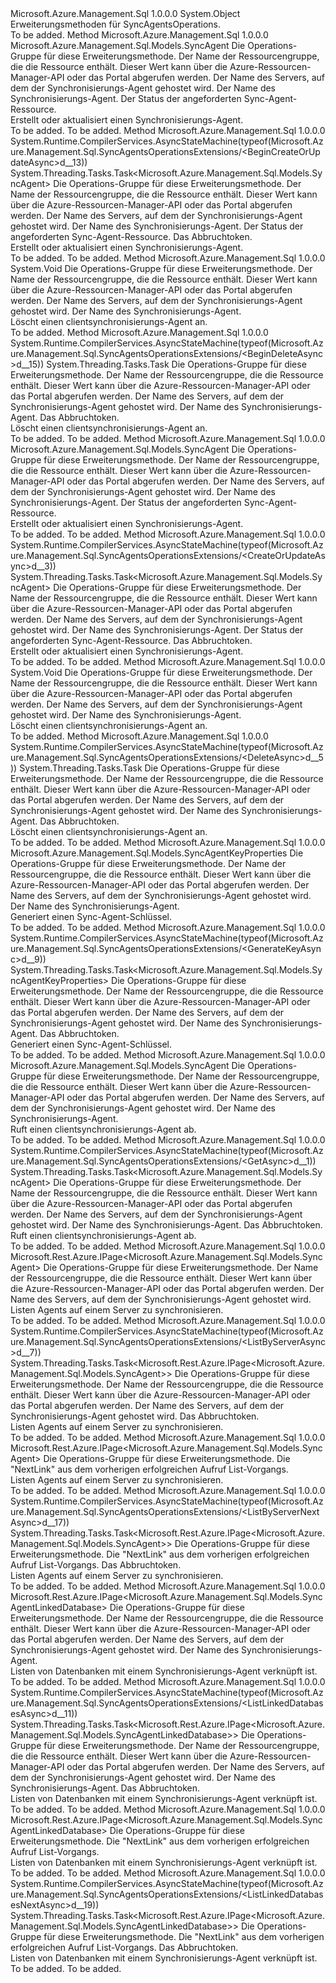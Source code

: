 <Type Name="SyncAgentsOperationsExtensions" FullName="Microsoft.Azure.Management.Sql.SyncAgentsOperationsExtensions">
  <TypeSignature Language="C#" Value="public static class SyncAgentsOperationsExtensions" />
  <TypeSignature Language="ILAsm" Value=".class public auto ansi abstract sealed beforefieldinit SyncAgentsOperationsExtensions extends System.Object" />
  <TypeSignature Language="DocId" Value="T:Microsoft.Azure.Management.Sql.SyncAgentsOperationsExtensions" />
  <TypeSignature Language="VB.NET" Value="Public Module SyncAgentsOperationsExtensions" />
  <TypeSignature Language="F#" Value="type SyncAgentsOperationsExtensions = class" />
  <AssemblyInfo>
    <AssemblyName>Microsoft.Azure.Management.Sql</AssemblyName>
    <AssemblyVersion>1.0.0.0</AssemblyVersion>
  </AssemblyInfo>
  <Base>
    <BaseTypeName>System.Object</BaseTypeName>
  </Base>
  <Interfaces />
  <Docs>
    <summary>
            Erweiterungsmethoden für SyncAgentsOperations.
            </summary>
    <remarks>To be added.</remarks>
  </Docs>
  <Members>
    <Member MemberName="BeginCreateOrUpdate">
      <MemberSignature Language="C#" Value="public static Microsoft.Azure.Management.Sql.Models.SyncAgent BeginCreateOrUpdate (this Microsoft.Azure.Management.Sql.ISyncAgentsOperations operations, string resourceGroupName, string serverName, string syncAgentName, Microsoft.Azure.Management.Sql.Models.SyncAgent parameters);" />
      <MemberSignature Language="ILAsm" Value=".method public static hidebysig class Microsoft.Azure.Management.Sql.Models.SyncAgent BeginCreateOrUpdate(class Microsoft.Azure.Management.Sql.ISyncAgentsOperations operations, string resourceGroupName, string serverName, string syncAgentName, class Microsoft.Azure.Management.Sql.Models.SyncAgent parameters) cil managed" />
      <MemberSignature Language="DocId" Value="M:Microsoft.Azure.Management.Sql.SyncAgentsOperationsExtensions.BeginCreateOrUpdate(Microsoft.Azure.Management.Sql.ISyncAgentsOperations,System.String,System.String,System.String,Microsoft.Azure.Management.Sql.Models.SyncAgent)" />
      <MemberSignature Language="VB.NET" Value="&lt;Extension()&gt;&#xA;Public Function BeginCreateOrUpdate (operations As ISyncAgentsOperations, resourceGroupName As String, serverName As String, syncAgentName As String, parameters As SyncAgent) As SyncAgent" />
      <MemberSignature Language="F#" Value="static member BeginCreateOrUpdate : Microsoft.Azure.Management.Sql.ISyncAgentsOperations * string * string * string * Microsoft.Azure.Management.Sql.Models.SyncAgent -&gt; Microsoft.Azure.Management.Sql.Models.SyncAgent" Usage="Microsoft.Azure.Management.Sql.SyncAgentsOperationsExtensions.BeginCreateOrUpdate (operations, resourceGroupName, serverName, syncAgentName, parameters)" />
      <MemberType>Method</MemberType>
      <AssemblyInfo>
        <AssemblyName>Microsoft.Azure.Management.Sql</AssemblyName>
        <AssemblyVersion>1.0.0.0</AssemblyVersion>
      </AssemblyInfo>
      <ReturnValue>
        <ReturnType>Microsoft.Azure.Management.Sql.Models.SyncAgent</ReturnType>
      </ReturnValue>
      <Parameters>
        <Parameter Name="operations" Type="Microsoft.Azure.Management.Sql.ISyncAgentsOperations" RefType="this" />
        <Parameter Name="resourceGroupName" Type="System.String" />
        <Parameter Name="serverName" Type="System.String" />
        <Parameter Name="syncAgentName" Type="System.String" />
        <Parameter Name="parameters" Type="Microsoft.Azure.Management.Sql.Models.SyncAgent" />
      </Parameters>
      <Docs>
        <param name="operations">
            Die Operations-Gruppe für diese Erweiterungsmethode.
            </param>
        <param name="resourceGroupName">
            Der Name der Ressourcengruppe, die die Ressource enthält. Dieser Wert kann über die Azure-Ressourcen-Manager-API oder das Portal abgerufen werden.
            </param>
        <param name="serverName">
            Der Name des Servers, auf dem der Synchronisierungs-Agent gehostet wird.
            </param>
        <param name="syncAgentName">
            Der Name des Synchronisierungs-Agent.
            </param>
        <param name="parameters">
            Der Status der angeforderten Sync-Agent-Ressource.
            </param>
        <summary>
            Erstellt oder aktualisiert einen Synchronisierungs-Agent.
            </summary>
        <returns>To be added.</returns>
        <remarks>To be added.</remarks>
      </Docs>
    </Member>
    <Member MemberName="BeginCreateOrUpdateAsync">
      <MemberSignature Language="C#" Value="public static System.Threading.Tasks.Task&lt;Microsoft.Azure.Management.Sql.Models.SyncAgent&gt; BeginCreateOrUpdateAsync (this Microsoft.Azure.Management.Sql.ISyncAgentsOperations operations, string resourceGroupName, string serverName, string syncAgentName, Microsoft.Azure.Management.Sql.Models.SyncAgent parameters, System.Threading.CancellationToken cancellationToken = null);" />
      <MemberSignature Language="ILAsm" Value=".method public static hidebysig class System.Threading.Tasks.Task`1&lt;class Microsoft.Azure.Management.Sql.Models.SyncAgent&gt; BeginCreateOrUpdateAsync(class Microsoft.Azure.Management.Sql.ISyncAgentsOperations operations, string resourceGroupName, string serverName, string syncAgentName, class Microsoft.Azure.Management.Sql.Models.SyncAgent parameters, valuetype System.Threading.CancellationToken cancellationToken) cil managed" />
      <MemberSignature Language="DocId" Value="M:Microsoft.Azure.Management.Sql.SyncAgentsOperationsExtensions.BeginCreateOrUpdateAsync(Microsoft.Azure.Management.Sql.ISyncAgentsOperations,System.String,System.String,System.String,Microsoft.Azure.Management.Sql.Models.SyncAgent,System.Threading.CancellationToken)" />
      <MemberSignature Language="F#" Value="static member BeginCreateOrUpdateAsync : Microsoft.Azure.Management.Sql.ISyncAgentsOperations * string * string * string * Microsoft.Azure.Management.Sql.Models.SyncAgent * System.Threading.CancellationToken -&gt; System.Threading.Tasks.Task&lt;Microsoft.Azure.Management.Sql.Models.SyncAgent&gt;" Usage="Microsoft.Azure.Management.Sql.SyncAgentsOperationsExtensions.BeginCreateOrUpdateAsync (operations, resourceGroupName, serverName, syncAgentName, parameters, cancellationToken)" />
      <MemberType>Method</MemberType>
      <AssemblyInfo>
        <AssemblyName>Microsoft.Azure.Management.Sql</AssemblyName>
        <AssemblyVersion>1.0.0.0</AssemblyVersion>
      </AssemblyInfo>
      <Attributes>
        <Attribute>
          <AttributeName>System.Runtime.CompilerServices.AsyncStateMachine(typeof(Microsoft.Azure.Management.Sql.SyncAgentsOperationsExtensions/&lt;BeginCreateOrUpdateAsync&gt;d__13))</AttributeName>
        </Attribute>
      </Attributes>
      <ReturnValue>
        <ReturnType>System.Threading.Tasks.Task&lt;Microsoft.Azure.Management.Sql.Models.SyncAgent&gt;</ReturnType>
      </ReturnValue>
      <Parameters>
        <Parameter Name="operations" Type="Microsoft.Azure.Management.Sql.ISyncAgentsOperations" RefType="this" />
        <Parameter Name="resourceGroupName" Type="System.String" />
        <Parameter Name="serverName" Type="System.String" />
        <Parameter Name="syncAgentName" Type="System.String" />
        <Parameter Name="parameters" Type="Microsoft.Azure.Management.Sql.Models.SyncAgent" />
        <Parameter Name="cancellationToken" Type="System.Threading.CancellationToken" />
      </Parameters>
      <Docs>
        <param name="operations">
            Die Operations-Gruppe für diese Erweiterungsmethode.
            </param>
        <param name="resourceGroupName">
            Der Name der Ressourcengruppe, die die Ressource enthält. Dieser Wert kann über die Azure-Ressourcen-Manager-API oder das Portal abgerufen werden.
            </param>
        <param name="serverName">
            Der Name des Servers, auf dem der Synchronisierungs-Agent gehostet wird.
            </param>
        <param name="syncAgentName">
            Der Name des Synchronisierungs-Agent.
            </param>
        <param name="parameters">
            Der Status der angeforderten Sync-Agent-Ressource.
            </param>
        <param name="cancellationToken">
            Das Abbruchtoken.
            </param>
        <summary>
            Erstellt oder aktualisiert einen Synchronisierungs-Agent.
            </summary>
        <returns>To be added.</returns>
        <remarks>To be added.</remarks>
      </Docs>
    </Member>
    <Member MemberName="BeginDelete">
      <MemberSignature Language="C#" Value="public static void BeginDelete (this Microsoft.Azure.Management.Sql.ISyncAgentsOperations operations, string resourceGroupName, string serverName, string syncAgentName);" />
      <MemberSignature Language="ILAsm" Value=".method public static hidebysig void BeginDelete(class Microsoft.Azure.Management.Sql.ISyncAgentsOperations operations, string resourceGroupName, string serverName, string syncAgentName) cil managed" />
      <MemberSignature Language="DocId" Value="M:Microsoft.Azure.Management.Sql.SyncAgentsOperationsExtensions.BeginDelete(Microsoft.Azure.Management.Sql.ISyncAgentsOperations,System.String,System.String,System.String)" />
      <MemberSignature Language="VB.NET" Value="&lt;Extension()&gt;&#xA;Public Sub BeginDelete (operations As ISyncAgentsOperations, resourceGroupName As String, serverName As String, syncAgentName As String)" />
      <MemberSignature Language="F#" Value="static member BeginDelete : Microsoft.Azure.Management.Sql.ISyncAgentsOperations * string * string * string -&gt; unit" Usage="Microsoft.Azure.Management.Sql.SyncAgentsOperationsExtensions.BeginDelete (operations, resourceGroupName, serverName, syncAgentName)" />
      <MemberType>Method</MemberType>
      <AssemblyInfo>
        <AssemblyName>Microsoft.Azure.Management.Sql</AssemblyName>
        <AssemblyVersion>1.0.0.0</AssemblyVersion>
      </AssemblyInfo>
      <ReturnValue>
        <ReturnType>System.Void</ReturnType>
      </ReturnValue>
      <Parameters>
        <Parameter Name="operations" Type="Microsoft.Azure.Management.Sql.ISyncAgentsOperations" RefType="this" />
        <Parameter Name="resourceGroupName" Type="System.String" />
        <Parameter Name="serverName" Type="System.String" />
        <Parameter Name="syncAgentName" Type="System.String" />
      </Parameters>
      <Docs>
        <param name="operations">
            Die Operations-Gruppe für diese Erweiterungsmethode.
            </param>
        <param name="resourceGroupName">
            Der Name der Ressourcengruppe, die die Ressource enthält. Dieser Wert kann über die Azure-Ressourcen-Manager-API oder das Portal abgerufen werden.
            </param>
        <param name="serverName">
            Der Name des Servers, auf dem der Synchronisierungs-Agent gehostet wird.
            </param>
        <param name="syncAgentName">
            Der Name des Synchronisierungs-Agent.
            </param>
        <summary>
            Löscht einen clientsynchronisierungs-Agent an.
            </summary>
        <remarks>To be added.</remarks>
      </Docs>
    </Member>
    <Member MemberName="BeginDeleteAsync">
      <MemberSignature Language="C#" Value="public static System.Threading.Tasks.Task BeginDeleteAsync (this Microsoft.Azure.Management.Sql.ISyncAgentsOperations operations, string resourceGroupName, string serverName, string syncAgentName, System.Threading.CancellationToken cancellationToken = null);" />
      <MemberSignature Language="ILAsm" Value=".method public static hidebysig class System.Threading.Tasks.Task BeginDeleteAsync(class Microsoft.Azure.Management.Sql.ISyncAgentsOperations operations, string resourceGroupName, string serverName, string syncAgentName, valuetype System.Threading.CancellationToken cancellationToken) cil managed" />
      <MemberSignature Language="DocId" Value="M:Microsoft.Azure.Management.Sql.SyncAgentsOperationsExtensions.BeginDeleteAsync(Microsoft.Azure.Management.Sql.ISyncAgentsOperations,System.String,System.String,System.String,System.Threading.CancellationToken)" />
      <MemberSignature Language="F#" Value="static member BeginDeleteAsync : Microsoft.Azure.Management.Sql.ISyncAgentsOperations * string * string * string * System.Threading.CancellationToken -&gt; System.Threading.Tasks.Task" Usage="Microsoft.Azure.Management.Sql.SyncAgentsOperationsExtensions.BeginDeleteAsync (operations, resourceGroupName, serverName, syncAgentName, cancellationToken)" />
      <MemberType>Method</MemberType>
      <AssemblyInfo>
        <AssemblyName>Microsoft.Azure.Management.Sql</AssemblyName>
        <AssemblyVersion>1.0.0.0</AssemblyVersion>
      </AssemblyInfo>
      <Attributes>
        <Attribute>
          <AttributeName>System.Runtime.CompilerServices.AsyncStateMachine(typeof(Microsoft.Azure.Management.Sql.SyncAgentsOperationsExtensions/&lt;BeginDeleteAsync&gt;d__15))</AttributeName>
        </Attribute>
      </Attributes>
      <ReturnValue>
        <ReturnType>System.Threading.Tasks.Task</ReturnType>
      </ReturnValue>
      <Parameters>
        <Parameter Name="operations" Type="Microsoft.Azure.Management.Sql.ISyncAgentsOperations" RefType="this" />
        <Parameter Name="resourceGroupName" Type="System.String" />
        <Parameter Name="serverName" Type="System.String" />
        <Parameter Name="syncAgentName" Type="System.String" />
        <Parameter Name="cancellationToken" Type="System.Threading.CancellationToken" />
      </Parameters>
      <Docs>
        <param name="operations">
            Die Operations-Gruppe für diese Erweiterungsmethode.
            </param>
        <param name="resourceGroupName">
            Der Name der Ressourcengruppe, die die Ressource enthält. Dieser Wert kann über die Azure-Ressourcen-Manager-API oder das Portal abgerufen werden.
            </param>
        <param name="serverName">
            Der Name des Servers, auf dem der Synchronisierungs-Agent gehostet wird.
            </param>
        <param name="syncAgentName">
            Der Name des Synchronisierungs-Agent.
            </param>
        <param name="cancellationToken">
            Das Abbruchtoken.
            </param>
        <summary>
            Löscht einen clientsynchronisierungs-Agent an.
            </summary>
        <returns>To be added.</returns>
        <remarks>To be added.</remarks>
      </Docs>
    </Member>
    <Member MemberName="CreateOrUpdate">
      <MemberSignature Language="C#" Value="public static Microsoft.Azure.Management.Sql.Models.SyncAgent CreateOrUpdate (this Microsoft.Azure.Management.Sql.ISyncAgentsOperations operations, string resourceGroupName, string serverName, string syncAgentName, Microsoft.Azure.Management.Sql.Models.SyncAgent parameters);" />
      <MemberSignature Language="ILAsm" Value=".method public static hidebysig class Microsoft.Azure.Management.Sql.Models.SyncAgent CreateOrUpdate(class Microsoft.Azure.Management.Sql.ISyncAgentsOperations operations, string resourceGroupName, string serverName, string syncAgentName, class Microsoft.Azure.Management.Sql.Models.SyncAgent parameters) cil managed" />
      <MemberSignature Language="DocId" Value="M:Microsoft.Azure.Management.Sql.SyncAgentsOperationsExtensions.CreateOrUpdate(Microsoft.Azure.Management.Sql.ISyncAgentsOperations,System.String,System.String,System.String,Microsoft.Azure.Management.Sql.Models.SyncAgent)" />
      <MemberSignature Language="VB.NET" Value="&lt;Extension()&gt;&#xA;Public Function CreateOrUpdate (operations As ISyncAgentsOperations, resourceGroupName As String, serverName As String, syncAgentName As String, parameters As SyncAgent) As SyncAgent" />
      <MemberSignature Language="F#" Value="static member CreateOrUpdate : Microsoft.Azure.Management.Sql.ISyncAgentsOperations * string * string * string * Microsoft.Azure.Management.Sql.Models.SyncAgent -&gt; Microsoft.Azure.Management.Sql.Models.SyncAgent" Usage="Microsoft.Azure.Management.Sql.SyncAgentsOperationsExtensions.CreateOrUpdate (operations, resourceGroupName, serverName, syncAgentName, parameters)" />
      <MemberType>Method</MemberType>
      <AssemblyInfo>
        <AssemblyName>Microsoft.Azure.Management.Sql</AssemblyName>
        <AssemblyVersion>1.0.0.0</AssemblyVersion>
      </AssemblyInfo>
      <ReturnValue>
        <ReturnType>Microsoft.Azure.Management.Sql.Models.SyncAgent</ReturnType>
      </ReturnValue>
      <Parameters>
        <Parameter Name="operations" Type="Microsoft.Azure.Management.Sql.ISyncAgentsOperations" RefType="this" />
        <Parameter Name="resourceGroupName" Type="System.String" />
        <Parameter Name="serverName" Type="System.String" />
        <Parameter Name="syncAgentName" Type="System.String" />
        <Parameter Name="parameters" Type="Microsoft.Azure.Management.Sql.Models.SyncAgent" />
      </Parameters>
      <Docs>
        <param name="operations">
            Die Operations-Gruppe für diese Erweiterungsmethode.
            </param>
        <param name="resourceGroupName">
            Der Name der Ressourcengruppe, die die Ressource enthält. Dieser Wert kann über die Azure-Ressourcen-Manager-API oder das Portal abgerufen werden.
            </param>
        <param name="serverName">
            Der Name des Servers, auf dem der Synchronisierungs-Agent gehostet wird.
            </param>
        <param name="syncAgentName">
            Der Name des Synchronisierungs-Agent.
            </param>
        <param name="parameters">
            Der Status der angeforderten Sync-Agent-Ressource.
            </param>
        <summary>
            Erstellt oder aktualisiert einen Synchronisierungs-Agent.
            </summary>
        <returns>To be added.</returns>
        <remarks>To be added.</remarks>
      </Docs>
    </Member>
    <Member MemberName="CreateOrUpdateAsync">
      <MemberSignature Language="C#" Value="public static System.Threading.Tasks.Task&lt;Microsoft.Azure.Management.Sql.Models.SyncAgent&gt; CreateOrUpdateAsync (this Microsoft.Azure.Management.Sql.ISyncAgentsOperations operations, string resourceGroupName, string serverName, string syncAgentName, Microsoft.Azure.Management.Sql.Models.SyncAgent parameters, System.Threading.CancellationToken cancellationToken = null);" />
      <MemberSignature Language="ILAsm" Value=".method public static hidebysig class System.Threading.Tasks.Task`1&lt;class Microsoft.Azure.Management.Sql.Models.SyncAgent&gt; CreateOrUpdateAsync(class Microsoft.Azure.Management.Sql.ISyncAgentsOperations operations, string resourceGroupName, string serverName, string syncAgentName, class Microsoft.Azure.Management.Sql.Models.SyncAgent parameters, valuetype System.Threading.CancellationToken cancellationToken) cil managed" />
      <MemberSignature Language="DocId" Value="M:Microsoft.Azure.Management.Sql.SyncAgentsOperationsExtensions.CreateOrUpdateAsync(Microsoft.Azure.Management.Sql.ISyncAgentsOperations,System.String,System.String,System.String,Microsoft.Azure.Management.Sql.Models.SyncAgent,System.Threading.CancellationToken)" />
      <MemberSignature Language="F#" Value="static member CreateOrUpdateAsync : Microsoft.Azure.Management.Sql.ISyncAgentsOperations * string * string * string * Microsoft.Azure.Management.Sql.Models.SyncAgent * System.Threading.CancellationToken -&gt; System.Threading.Tasks.Task&lt;Microsoft.Azure.Management.Sql.Models.SyncAgent&gt;" Usage="Microsoft.Azure.Management.Sql.SyncAgentsOperationsExtensions.CreateOrUpdateAsync (operations, resourceGroupName, serverName, syncAgentName, parameters, cancellationToken)" />
      <MemberType>Method</MemberType>
      <AssemblyInfo>
        <AssemblyName>Microsoft.Azure.Management.Sql</AssemblyName>
        <AssemblyVersion>1.0.0.0</AssemblyVersion>
      </AssemblyInfo>
      <Attributes>
        <Attribute>
          <AttributeName>System.Runtime.CompilerServices.AsyncStateMachine(typeof(Microsoft.Azure.Management.Sql.SyncAgentsOperationsExtensions/&lt;CreateOrUpdateAsync&gt;d__3))</AttributeName>
        </Attribute>
      </Attributes>
      <ReturnValue>
        <ReturnType>System.Threading.Tasks.Task&lt;Microsoft.Azure.Management.Sql.Models.SyncAgent&gt;</ReturnType>
      </ReturnValue>
      <Parameters>
        <Parameter Name="operations" Type="Microsoft.Azure.Management.Sql.ISyncAgentsOperations" RefType="this" />
        <Parameter Name="resourceGroupName" Type="System.String" />
        <Parameter Name="serverName" Type="System.String" />
        <Parameter Name="syncAgentName" Type="System.String" />
        <Parameter Name="parameters" Type="Microsoft.Azure.Management.Sql.Models.SyncAgent" />
        <Parameter Name="cancellationToken" Type="System.Threading.CancellationToken" />
      </Parameters>
      <Docs>
        <param name="operations">
            Die Operations-Gruppe für diese Erweiterungsmethode.
            </param>
        <param name="resourceGroupName">
            Der Name der Ressourcengruppe, die die Ressource enthält. Dieser Wert kann über die Azure-Ressourcen-Manager-API oder das Portal abgerufen werden.
            </param>
        <param name="serverName">
            Der Name des Servers, auf dem der Synchronisierungs-Agent gehostet wird.
            </param>
        <param name="syncAgentName">
            Der Name des Synchronisierungs-Agent.
            </param>
        <param name="parameters">
            Der Status der angeforderten Sync-Agent-Ressource.
            </param>
        <param name="cancellationToken">
            Das Abbruchtoken.
            </param>
        <summary>
            Erstellt oder aktualisiert einen Synchronisierungs-Agent.
            </summary>
        <returns>To be added.</returns>
        <remarks>To be added.</remarks>
      </Docs>
    </Member>
    <Member MemberName="Delete">
      <MemberSignature Language="C#" Value="public static void Delete (this Microsoft.Azure.Management.Sql.ISyncAgentsOperations operations, string resourceGroupName, string serverName, string syncAgentName);" />
      <MemberSignature Language="ILAsm" Value=".method public static hidebysig void Delete(class Microsoft.Azure.Management.Sql.ISyncAgentsOperations operations, string resourceGroupName, string serverName, string syncAgentName) cil managed" />
      <MemberSignature Language="DocId" Value="M:Microsoft.Azure.Management.Sql.SyncAgentsOperationsExtensions.Delete(Microsoft.Azure.Management.Sql.ISyncAgentsOperations,System.String,System.String,System.String)" />
      <MemberSignature Language="VB.NET" Value="&lt;Extension()&gt;&#xA;Public Sub Delete (operations As ISyncAgentsOperations, resourceGroupName As String, serverName As String, syncAgentName As String)" />
      <MemberSignature Language="F#" Value="static member Delete : Microsoft.Azure.Management.Sql.ISyncAgentsOperations * string * string * string -&gt; unit" Usage="Microsoft.Azure.Management.Sql.SyncAgentsOperationsExtensions.Delete (operations, resourceGroupName, serverName, syncAgentName)" />
      <MemberType>Method</MemberType>
      <AssemblyInfo>
        <AssemblyName>Microsoft.Azure.Management.Sql</AssemblyName>
        <AssemblyVersion>1.0.0.0</AssemblyVersion>
      </AssemblyInfo>
      <ReturnValue>
        <ReturnType>System.Void</ReturnType>
      </ReturnValue>
      <Parameters>
        <Parameter Name="operations" Type="Microsoft.Azure.Management.Sql.ISyncAgentsOperations" RefType="this" />
        <Parameter Name="resourceGroupName" Type="System.String" />
        <Parameter Name="serverName" Type="System.String" />
        <Parameter Name="syncAgentName" Type="System.String" />
      </Parameters>
      <Docs>
        <param name="operations">
            Die Operations-Gruppe für diese Erweiterungsmethode.
            </param>
        <param name="resourceGroupName">
            Der Name der Ressourcengruppe, die die Ressource enthält. Dieser Wert kann über die Azure-Ressourcen-Manager-API oder das Portal abgerufen werden.
            </param>
        <param name="serverName">
            Der Name des Servers, auf dem der Synchronisierungs-Agent gehostet wird.
            </param>
        <param name="syncAgentName">
            Der Name des Synchronisierungs-Agent.
            </param>
        <summary>
            Löscht einen clientsynchronisierungs-Agent an.
            </summary>
        <remarks>To be added.</remarks>
      </Docs>
    </Member>
    <Member MemberName="DeleteAsync">
      <MemberSignature Language="C#" Value="public static System.Threading.Tasks.Task DeleteAsync (this Microsoft.Azure.Management.Sql.ISyncAgentsOperations operations, string resourceGroupName, string serverName, string syncAgentName, System.Threading.CancellationToken cancellationToken = null);" />
      <MemberSignature Language="ILAsm" Value=".method public static hidebysig class System.Threading.Tasks.Task DeleteAsync(class Microsoft.Azure.Management.Sql.ISyncAgentsOperations operations, string resourceGroupName, string serverName, string syncAgentName, valuetype System.Threading.CancellationToken cancellationToken) cil managed" />
      <MemberSignature Language="DocId" Value="M:Microsoft.Azure.Management.Sql.SyncAgentsOperationsExtensions.DeleteAsync(Microsoft.Azure.Management.Sql.ISyncAgentsOperations,System.String,System.String,System.String,System.Threading.CancellationToken)" />
      <MemberSignature Language="F#" Value="static member DeleteAsync : Microsoft.Azure.Management.Sql.ISyncAgentsOperations * string * string * string * System.Threading.CancellationToken -&gt; System.Threading.Tasks.Task" Usage="Microsoft.Azure.Management.Sql.SyncAgentsOperationsExtensions.DeleteAsync (operations, resourceGroupName, serverName, syncAgentName, cancellationToken)" />
      <MemberType>Method</MemberType>
      <AssemblyInfo>
        <AssemblyName>Microsoft.Azure.Management.Sql</AssemblyName>
        <AssemblyVersion>1.0.0.0</AssemblyVersion>
      </AssemblyInfo>
      <Attributes>
        <Attribute>
          <AttributeName>System.Runtime.CompilerServices.AsyncStateMachine(typeof(Microsoft.Azure.Management.Sql.SyncAgentsOperationsExtensions/&lt;DeleteAsync&gt;d__5))</AttributeName>
        </Attribute>
      </Attributes>
      <ReturnValue>
        <ReturnType>System.Threading.Tasks.Task</ReturnType>
      </ReturnValue>
      <Parameters>
        <Parameter Name="operations" Type="Microsoft.Azure.Management.Sql.ISyncAgentsOperations" RefType="this" />
        <Parameter Name="resourceGroupName" Type="System.String" />
        <Parameter Name="serverName" Type="System.String" />
        <Parameter Name="syncAgentName" Type="System.String" />
        <Parameter Name="cancellationToken" Type="System.Threading.CancellationToken" />
      </Parameters>
      <Docs>
        <param name="operations">
            Die Operations-Gruppe für diese Erweiterungsmethode.
            </param>
        <param name="resourceGroupName">
            Der Name der Ressourcengruppe, die die Ressource enthält. Dieser Wert kann über die Azure-Ressourcen-Manager-API oder das Portal abgerufen werden.
            </param>
        <param name="serverName">
            Der Name des Servers, auf dem der Synchronisierungs-Agent gehostet wird.
            </param>
        <param name="syncAgentName">
            Der Name des Synchronisierungs-Agent.
            </param>
        <param name="cancellationToken">
            Das Abbruchtoken.
            </param>
        <summary>
            Löscht einen clientsynchronisierungs-Agent an.
            </summary>
        <returns>To be added.</returns>
        <remarks>To be added.</remarks>
      </Docs>
    </Member>
    <Member MemberName="GenerateKey">
      <MemberSignature Language="C#" Value="public static Microsoft.Azure.Management.Sql.Models.SyncAgentKeyProperties GenerateKey (this Microsoft.Azure.Management.Sql.ISyncAgentsOperations operations, string resourceGroupName, string serverName, string syncAgentName);" />
      <MemberSignature Language="ILAsm" Value=".method public static hidebysig class Microsoft.Azure.Management.Sql.Models.SyncAgentKeyProperties GenerateKey(class Microsoft.Azure.Management.Sql.ISyncAgentsOperations operations, string resourceGroupName, string serverName, string syncAgentName) cil managed" />
      <MemberSignature Language="DocId" Value="M:Microsoft.Azure.Management.Sql.SyncAgentsOperationsExtensions.GenerateKey(Microsoft.Azure.Management.Sql.ISyncAgentsOperations,System.String,System.String,System.String)" />
      <MemberSignature Language="VB.NET" Value="&lt;Extension()&gt;&#xA;Public Function GenerateKey (operations As ISyncAgentsOperations, resourceGroupName As String, serverName As String, syncAgentName As String) As SyncAgentKeyProperties" />
      <MemberSignature Language="F#" Value="static member GenerateKey : Microsoft.Azure.Management.Sql.ISyncAgentsOperations * string * string * string -&gt; Microsoft.Azure.Management.Sql.Models.SyncAgentKeyProperties" Usage="Microsoft.Azure.Management.Sql.SyncAgentsOperationsExtensions.GenerateKey (operations, resourceGroupName, serverName, syncAgentName)" />
      <MemberType>Method</MemberType>
      <AssemblyInfo>
        <AssemblyName>Microsoft.Azure.Management.Sql</AssemblyName>
        <AssemblyVersion>1.0.0.0</AssemblyVersion>
      </AssemblyInfo>
      <ReturnValue>
        <ReturnType>Microsoft.Azure.Management.Sql.Models.SyncAgentKeyProperties</ReturnType>
      </ReturnValue>
      <Parameters>
        <Parameter Name="operations" Type="Microsoft.Azure.Management.Sql.ISyncAgentsOperations" RefType="this" />
        <Parameter Name="resourceGroupName" Type="System.String" />
        <Parameter Name="serverName" Type="System.String" />
        <Parameter Name="syncAgentName" Type="System.String" />
      </Parameters>
      <Docs>
        <param name="operations">
            Die Operations-Gruppe für diese Erweiterungsmethode.
            </param>
        <param name="resourceGroupName">
            Der Name der Ressourcengruppe, die die Ressource enthält. Dieser Wert kann über die Azure-Ressourcen-Manager-API oder das Portal abgerufen werden.
            </param>
        <param name="serverName">
            Der Name des Servers, auf dem der Synchronisierungs-Agent gehostet wird.
            </param>
        <param name="syncAgentName">
            Der Name des Synchronisierungs-Agent.
            </param>
        <summary>
            Generiert einen Sync-Agent-Schlüssel.
            </summary>
        <returns>To be added.</returns>
        <remarks>To be added.</remarks>
      </Docs>
    </Member>
    <Member MemberName="GenerateKeyAsync">
      <MemberSignature Language="C#" Value="public static System.Threading.Tasks.Task&lt;Microsoft.Azure.Management.Sql.Models.SyncAgentKeyProperties&gt; GenerateKeyAsync (this Microsoft.Azure.Management.Sql.ISyncAgentsOperations operations, string resourceGroupName, string serverName, string syncAgentName, System.Threading.CancellationToken cancellationToken = null);" />
      <MemberSignature Language="ILAsm" Value=".method public static hidebysig class System.Threading.Tasks.Task`1&lt;class Microsoft.Azure.Management.Sql.Models.SyncAgentKeyProperties&gt; GenerateKeyAsync(class Microsoft.Azure.Management.Sql.ISyncAgentsOperations operations, string resourceGroupName, string serverName, string syncAgentName, valuetype System.Threading.CancellationToken cancellationToken) cil managed" />
      <MemberSignature Language="DocId" Value="M:Microsoft.Azure.Management.Sql.SyncAgentsOperationsExtensions.GenerateKeyAsync(Microsoft.Azure.Management.Sql.ISyncAgentsOperations,System.String,System.String,System.String,System.Threading.CancellationToken)" />
      <MemberSignature Language="F#" Value="static member GenerateKeyAsync : Microsoft.Azure.Management.Sql.ISyncAgentsOperations * string * string * string * System.Threading.CancellationToken -&gt; System.Threading.Tasks.Task&lt;Microsoft.Azure.Management.Sql.Models.SyncAgentKeyProperties&gt;" Usage="Microsoft.Azure.Management.Sql.SyncAgentsOperationsExtensions.GenerateKeyAsync (operations, resourceGroupName, serverName, syncAgentName, cancellationToken)" />
      <MemberType>Method</MemberType>
      <AssemblyInfo>
        <AssemblyName>Microsoft.Azure.Management.Sql</AssemblyName>
        <AssemblyVersion>1.0.0.0</AssemblyVersion>
      </AssemblyInfo>
      <Attributes>
        <Attribute>
          <AttributeName>System.Runtime.CompilerServices.AsyncStateMachine(typeof(Microsoft.Azure.Management.Sql.SyncAgentsOperationsExtensions/&lt;GenerateKeyAsync&gt;d__9))</AttributeName>
        </Attribute>
      </Attributes>
      <ReturnValue>
        <ReturnType>System.Threading.Tasks.Task&lt;Microsoft.Azure.Management.Sql.Models.SyncAgentKeyProperties&gt;</ReturnType>
      </ReturnValue>
      <Parameters>
        <Parameter Name="operations" Type="Microsoft.Azure.Management.Sql.ISyncAgentsOperations" RefType="this" />
        <Parameter Name="resourceGroupName" Type="System.String" />
        <Parameter Name="serverName" Type="System.String" />
        <Parameter Name="syncAgentName" Type="System.String" />
        <Parameter Name="cancellationToken" Type="System.Threading.CancellationToken" />
      </Parameters>
      <Docs>
        <param name="operations">
            Die Operations-Gruppe für diese Erweiterungsmethode.
            </param>
        <param name="resourceGroupName">
            Der Name der Ressourcengruppe, die die Ressource enthält. Dieser Wert kann über die Azure-Ressourcen-Manager-API oder das Portal abgerufen werden.
            </param>
        <param name="serverName">
            Der Name des Servers, auf dem der Synchronisierungs-Agent gehostet wird.
            </param>
        <param name="syncAgentName">
            Der Name des Synchronisierungs-Agent.
            </param>
        <param name="cancellationToken">
            Das Abbruchtoken.
            </param>
        <summary>
            Generiert einen Sync-Agent-Schlüssel.
            </summary>
        <returns>To be added.</returns>
        <remarks>To be added.</remarks>
      </Docs>
    </Member>
    <Member MemberName="Get">
      <MemberSignature Language="C#" Value="public static Microsoft.Azure.Management.Sql.Models.SyncAgent Get (this Microsoft.Azure.Management.Sql.ISyncAgentsOperations operations, string resourceGroupName, string serverName, string syncAgentName);" />
      <MemberSignature Language="ILAsm" Value=".method public static hidebysig class Microsoft.Azure.Management.Sql.Models.SyncAgent Get(class Microsoft.Azure.Management.Sql.ISyncAgentsOperations operations, string resourceGroupName, string serverName, string syncAgentName) cil managed" />
      <MemberSignature Language="DocId" Value="M:Microsoft.Azure.Management.Sql.SyncAgentsOperationsExtensions.Get(Microsoft.Azure.Management.Sql.ISyncAgentsOperations,System.String,System.String,System.String)" />
      <MemberSignature Language="VB.NET" Value="&lt;Extension()&gt;&#xA;Public Function Get (operations As ISyncAgentsOperations, resourceGroupName As String, serverName As String, syncAgentName As String) As SyncAgent" />
      <MemberSignature Language="F#" Value="static member Get : Microsoft.Azure.Management.Sql.ISyncAgentsOperations * string * string * string -&gt; Microsoft.Azure.Management.Sql.Models.SyncAgent" Usage="Microsoft.Azure.Management.Sql.SyncAgentsOperationsExtensions.Get (operations, resourceGroupName, serverName, syncAgentName)" />
      <MemberType>Method</MemberType>
      <AssemblyInfo>
        <AssemblyName>Microsoft.Azure.Management.Sql</AssemblyName>
        <AssemblyVersion>1.0.0.0</AssemblyVersion>
      </AssemblyInfo>
      <ReturnValue>
        <ReturnType>Microsoft.Azure.Management.Sql.Models.SyncAgent</ReturnType>
      </ReturnValue>
      <Parameters>
        <Parameter Name="operations" Type="Microsoft.Azure.Management.Sql.ISyncAgentsOperations" RefType="this" />
        <Parameter Name="resourceGroupName" Type="System.String" />
        <Parameter Name="serverName" Type="System.String" />
        <Parameter Name="syncAgentName" Type="System.String" />
      </Parameters>
      <Docs>
        <param name="operations">
            Die Operations-Gruppe für diese Erweiterungsmethode.
            </param>
        <param name="resourceGroupName">
            Der Name der Ressourcengruppe, die die Ressource enthält. Dieser Wert kann über die Azure-Ressourcen-Manager-API oder das Portal abgerufen werden.
            </param>
        <param name="serverName">
            Der Name des Servers, auf dem der Synchronisierungs-Agent gehostet wird.
            </param>
        <param name="syncAgentName">
            Der Name des Synchronisierungs-Agent.
            </param>
        <summary>
            Ruft einen clientsynchronisierungs-Agent ab.
            </summary>
        <returns>To be added.</returns>
        <remarks>To be added.</remarks>
      </Docs>
    </Member>
    <Member MemberName="GetAsync">
      <MemberSignature Language="C#" Value="public static System.Threading.Tasks.Task&lt;Microsoft.Azure.Management.Sql.Models.SyncAgent&gt; GetAsync (this Microsoft.Azure.Management.Sql.ISyncAgentsOperations operations, string resourceGroupName, string serverName, string syncAgentName, System.Threading.CancellationToken cancellationToken = null);" />
      <MemberSignature Language="ILAsm" Value=".method public static hidebysig class System.Threading.Tasks.Task`1&lt;class Microsoft.Azure.Management.Sql.Models.SyncAgent&gt; GetAsync(class Microsoft.Azure.Management.Sql.ISyncAgentsOperations operations, string resourceGroupName, string serverName, string syncAgentName, valuetype System.Threading.CancellationToken cancellationToken) cil managed" />
      <MemberSignature Language="DocId" Value="M:Microsoft.Azure.Management.Sql.SyncAgentsOperationsExtensions.GetAsync(Microsoft.Azure.Management.Sql.ISyncAgentsOperations,System.String,System.String,System.String,System.Threading.CancellationToken)" />
      <MemberSignature Language="F#" Value="static member GetAsync : Microsoft.Azure.Management.Sql.ISyncAgentsOperations * string * string * string * System.Threading.CancellationToken -&gt; System.Threading.Tasks.Task&lt;Microsoft.Azure.Management.Sql.Models.SyncAgent&gt;" Usage="Microsoft.Azure.Management.Sql.SyncAgentsOperationsExtensions.GetAsync (operations, resourceGroupName, serverName, syncAgentName, cancellationToken)" />
      <MemberType>Method</MemberType>
      <AssemblyInfo>
        <AssemblyName>Microsoft.Azure.Management.Sql</AssemblyName>
        <AssemblyVersion>1.0.0.0</AssemblyVersion>
      </AssemblyInfo>
      <Attributes>
        <Attribute>
          <AttributeName>System.Runtime.CompilerServices.AsyncStateMachine(typeof(Microsoft.Azure.Management.Sql.SyncAgentsOperationsExtensions/&lt;GetAsync&gt;d__1))</AttributeName>
        </Attribute>
      </Attributes>
      <ReturnValue>
        <ReturnType>System.Threading.Tasks.Task&lt;Microsoft.Azure.Management.Sql.Models.SyncAgent&gt;</ReturnType>
      </ReturnValue>
      <Parameters>
        <Parameter Name="operations" Type="Microsoft.Azure.Management.Sql.ISyncAgentsOperations" RefType="this" />
        <Parameter Name="resourceGroupName" Type="System.String" />
        <Parameter Name="serverName" Type="System.String" />
        <Parameter Name="syncAgentName" Type="System.String" />
        <Parameter Name="cancellationToken" Type="System.Threading.CancellationToken" />
      </Parameters>
      <Docs>
        <param name="operations">
            Die Operations-Gruppe für diese Erweiterungsmethode.
            </param>
        <param name="resourceGroupName">
            Der Name der Ressourcengruppe, die die Ressource enthält. Dieser Wert kann über die Azure-Ressourcen-Manager-API oder das Portal abgerufen werden.
            </param>
        <param name="serverName">
            Der Name des Servers, auf dem der Synchronisierungs-Agent gehostet wird.
            </param>
        <param name="syncAgentName">
            Der Name des Synchronisierungs-Agent.
            </param>
        <param name="cancellationToken">
            Das Abbruchtoken.
            </param>
        <summary>
            Ruft einen clientsynchronisierungs-Agent ab.
            </summary>
        <returns>To be added.</returns>
        <remarks>To be added.</remarks>
      </Docs>
    </Member>
    <Member MemberName="ListByServer">
      <MemberSignature Language="C#" Value="public static Microsoft.Rest.Azure.IPage&lt;Microsoft.Azure.Management.Sql.Models.SyncAgent&gt; ListByServer (this Microsoft.Azure.Management.Sql.ISyncAgentsOperations operations, string resourceGroupName, string serverName);" />
      <MemberSignature Language="ILAsm" Value=".method public static hidebysig class Microsoft.Rest.Azure.IPage`1&lt;class Microsoft.Azure.Management.Sql.Models.SyncAgent&gt; ListByServer(class Microsoft.Azure.Management.Sql.ISyncAgentsOperations operations, string resourceGroupName, string serverName) cil managed" />
      <MemberSignature Language="DocId" Value="M:Microsoft.Azure.Management.Sql.SyncAgentsOperationsExtensions.ListByServer(Microsoft.Azure.Management.Sql.ISyncAgentsOperations,System.String,System.String)" />
      <MemberSignature Language="VB.NET" Value="&lt;Extension()&gt;&#xA;Public Function ListByServer (operations As ISyncAgentsOperations, resourceGroupName As String, serverName As String) As IPage(Of SyncAgent)" />
      <MemberSignature Language="F#" Value="static member ListByServer : Microsoft.Azure.Management.Sql.ISyncAgentsOperations * string * string -&gt; Microsoft.Rest.Azure.IPage&lt;Microsoft.Azure.Management.Sql.Models.SyncAgent&gt;" Usage="Microsoft.Azure.Management.Sql.SyncAgentsOperationsExtensions.ListByServer (operations, resourceGroupName, serverName)" />
      <MemberType>Method</MemberType>
      <AssemblyInfo>
        <AssemblyName>Microsoft.Azure.Management.Sql</AssemblyName>
        <AssemblyVersion>1.0.0.0</AssemblyVersion>
      </AssemblyInfo>
      <ReturnValue>
        <ReturnType>Microsoft.Rest.Azure.IPage&lt;Microsoft.Azure.Management.Sql.Models.SyncAgent&gt;</ReturnType>
      </ReturnValue>
      <Parameters>
        <Parameter Name="operations" Type="Microsoft.Azure.Management.Sql.ISyncAgentsOperations" RefType="this" />
        <Parameter Name="resourceGroupName" Type="System.String" />
        <Parameter Name="serverName" Type="System.String" />
      </Parameters>
      <Docs>
        <param name="operations">
            Die Operations-Gruppe für diese Erweiterungsmethode.
            </param>
        <param name="resourceGroupName">
            Der Name der Ressourcengruppe, die die Ressource enthält. Dieser Wert kann über die Azure-Ressourcen-Manager-API oder das Portal abgerufen werden.
            </param>
        <param name="serverName">
            Der Name des Servers, auf dem der Synchronisierungs-Agent gehostet wird.
            </param>
        <summary>
            Listen Agents auf einem Server zu synchronisieren.
            </summary>
        <returns>To be added.</returns>
        <remarks>To be added.</remarks>
      </Docs>
    </Member>
    <Member MemberName="ListByServerAsync">
      <MemberSignature Language="C#" Value="public static System.Threading.Tasks.Task&lt;Microsoft.Rest.Azure.IPage&lt;Microsoft.Azure.Management.Sql.Models.SyncAgent&gt;&gt; ListByServerAsync (this Microsoft.Azure.Management.Sql.ISyncAgentsOperations operations, string resourceGroupName, string serverName, System.Threading.CancellationToken cancellationToken = null);" />
      <MemberSignature Language="ILAsm" Value=".method public static hidebysig class System.Threading.Tasks.Task`1&lt;class Microsoft.Rest.Azure.IPage`1&lt;class Microsoft.Azure.Management.Sql.Models.SyncAgent&gt;&gt; ListByServerAsync(class Microsoft.Azure.Management.Sql.ISyncAgentsOperations operations, string resourceGroupName, string serverName, valuetype System.Threading.CancellationToken cancellationToken) cil managed" />
      <MemberSignature Language="DocId" Value="M:Microsoft.Azure.Management.Sql.SyncAgentsOperationsExtensions.ListByServerAsync(Microsoft.Azure.Management.Sql.ISyncAgentsOperations,System.String,System.String,System.Threading.CancellationToken)" />
      <MemberSignature Language="F#" Value="static member ListByServerAsync : Microsoft.Azure.Management.Sql.ISyncAgentsOperations * string * string * System.Threading.CancellationToken -&gt; System.Threading.Tasks.Task&lt;Microsoft.Rest.Azure.IPage&lt;Microsoft.Azure.Management.Sql.Models.SyncAgent&gt;&gt;" Usage="Microsoft.Azure.Management.Sql.SyncAgentsOperationsExtensions.ListByServerAsync (operations, resourceGroupName, serverName, cancellationToken)" />
      <MemberType>Method</MemberType>
      <AssemblyInfo>
        <AssemblyName>Microsoft.Azure.Management.Sql</AssemblyName>
        <AssemblyVersion>1.0.0.0</AssemblyVersion>
      </AssemblyInfo>
      <Attributes>
        <Attribute>
          <AttributeName>System.Runtime.CompilerServices.AsyncStateMachine(typeof(Microsoft.Azure.Management.Sql.SyncAgentsOperationsExtensions/&lt;ListByServerAsync&gt;d__7))</AttributeName>
        </Attribute>
      </Attributes>
      <ReturnValue>
        <ReturnType>System.Threading.Tasks.Task&lt;Microsoft.Rest.Azure.IPage&lt;Microsoft.Azure.Management.Sql.Models.SyncAgent&gt;&gt;</ReturnType>
      </ReturnValue>
      <Parameters>
        <Parameter Name="operations" Type="Microsoft.Azure.Management.Sql.ISyncAgentsOperations" RefType="this" />
        <Parameter Name="resourceGroupName" Type="System.String" />
        <Parameter Name="serverName" Type="System.String" />
        <Parameter Name="cancellationToken" Type="System.Threading.CancellationToken" />
      </Parameters>
      <Docs>
        <param name="operations">
            Die Operations-Gruppe für diese Erweiterungsmethode.
            </param>
        <param name="resourceGroupName">
            Der Name der Ressourcengruppe, die die Ressource enthält. Dieser Wert kann über die Azure-Ressourcen-Manager-API oder das Portal abgerufen werden.
            </param>
        <param name="serverName">
            Der Name des Servers, auf dem der Synchronisierungs-Agent gehostet wird.
            </param>
        <param name="cancellationToken">
            Das Abbruchtoken.
            </param>
        <summary>
            Listen Agents auf einem Server zu synchronisieren.
            </summary>
        <returns>To be added.</returns>
        <remarks>To be added.</remarks>
      </Docs>
    </Member>
    <Member MemberName="ListByServerNext">
      <MemberSignature Language="C#" Value="public static Microsoft.Rest.Azure.IPage&lt;Microsoft.Azure.Management.Sql.Models.SyncAgent&gt; ListByServerNext (this Microsoft.Azure.Management.Sql.ISyncAgentsOperations operations, string nextPageLink);" />
      <MemberSignature Language="ILAsm" Value=".method public static hidebysig class Microsoft.Rest.Azure.IPage`1&lt;class Microsoft.Azure.Management.Sql.Models.SyncAgent&gt; ListByServerNext(class Microsoft.Azure.Management.Sql.ISyncAgentsOperations operations, string nextPageLink) cil managed" />
      <MemberSignature Language="DocId" Value="M:Microsoft.Azure.Management.Sql.SyncAgentsOperationsExtensions.ListByServerNext(Microsoft.Azure.Management.Sql.ISyncAgentsOperations,System.String)" />
      <MemberSignature Language="VB.NET" Value="&lt;Extension()&gt;&#xA;Public Function ListByServerNext (operations As ISyncAgentsOperations, nextPageLink As String) As IPage(Of SyncAgent)" />
      <MemberSignature Language="F#" Value="static member ListByServerNext : Microsoft.Azure.Management.Sql.ISyncAgentsOperations * string -&gt; Microsoft.Rest.Azure.IPage&lt;Microsoft.Azure.Management.Sql.Models.SyncAgent&gt;" Usage="Microsoft.Azure.Management.Sql.SyncAgentsOperationsExtensions.ListByServerNext (operations, nextPageLink)" />
      <MemberType>Method</MemberType>
      <AssemblyInfo>
        <AssemblyName>Microsoft.Azure.Management.Sql</AssemblyName>
        <AssemblyVersion>1.0.0.0</AssemblyVersion>
      </AssemblyInfo>
      <ReturnValue>
        <ReturnType>Microsoft.Rest.Azure.IPage&lt;Microsoft.Azure.Management.Sql.Models.SyncAgent&gt;</ReturnType>
      </ReturnValue>
      <Parameters>
        <Parameter Name="operations" Type="Microsoft.Azure.Management.Sql.ISyncAgentsOperations" RefType="this" />
        <Parameter Name="nextPageLink" Type="System.String" />
      </Parameters>
      <Docs>
        <param name="operations">
            Die Operations-Gruppe für diese Erweiterungsmethode.
            </param>
        <param name="nextPageLink">
            Die "NextLink" aus dem vorherigen erfolgreichen Aufruf List-Vorgangs.
            </param>
        <summary>
            Listen Agents auf einem Server zu synchronisieren.
            </summary>
        <returns>To be added.</returns>
        <remarks>To be added.</remarks>
      </Docs>
    </Member>
    <Member MemberName="ListByServerNextAsync">
      <MemberSignature Language="C#" Value="public static System.Threading.Tasks.Task&lt;Microsoft.Rest.Azure.IPage&lt;Microsoft.Azure.Management.Sql.Models.SyncAgent&gt;&gt; ListByServerNextAsync (this Microsoft.Azure.Management.Sql.ISyncAgentsOperations operations, string nextPageLink, System.Threading.CancellationToken cancellationToken = null);" />
      <MemberSignature Language="ILAsm" Value=".method public static hidebysig class System.Threading.Tasks.Task`1&lt;class Microsoft.Rest.Azure.IPage`1&lt;class Microsoft.Azure.Management.Sql.Models.SyncAgent&gt;&gt; ListByServerNextAsync(class Microsoft.Azure.Management.Sql.ISyncAgentsOperations operations, string nextPageLink, valuetype System.Threading.CancellationToken cancellationToken) cil managed" />
      <MemberSignature Language="DocId" Value="M:Microsoft.Azure.Management.Sql.SyncAgentsOperationsExtensions.ListByServerNextAsync(Microsoft.Azure.Management.Sql.ISyncAgentsOperations,System.String,System.Threading.CancellationToken)" />
      <MemberSignature Language="F#" Value="static member ListByServerNextAsync : Microsoft.Azure.Management.Sql.ISyncAgentsOperations * string * System.Threading.CancellationToken -&gt; System.Threading.Tasks.Task&lt;Microsoft.Rest.Azure.IPage&lt;Microsoft.Azure.Management.Sql.Models.SyncAgent&gt;&gt;" Usage="Microsoft.Azure.Management.Sql.SyncAgentsOperationsExtensions.ListByServerNextAsync (operations, nextPageLink, cancellationToken)" />
      <MemberType>Method</MemberType>
      <AssemblyInfo>
        <AssemblyName>Microsoft.Azure.Management.Sql</AssemblyName>
        <AssemblyVersion>1.0.0.0</AssemblyVersion>
      </AssemblyInfo>
      <Attributes>
        <Attribute>
          <AttributeName>System.Runtime.CompilerServices.AsyncStateMachine(typeof(Microsoft.Azure.Management.Sql.SyncAgentsOperationsExtensions/&lt;ListByServerNextAsync&gt;d__17))</AttributeName>
        </Attribute>
      </Attributes>
      <ReturnValue>
        <ReturnType>System.Threading.Tasks.Task&lt;Microsoft.Rest.Azure.IPage&lt;Microsoft.Azure.Management.Sql.Models.SyncAgent&gt;&gt;</ReturnType>
      </ReturnValue>
      <Parameters>
        <Parameter Name="operations" Type="Microsoft.Azure.Management.Sql.ISyncAgentsOperations" RefType="this" />
        <Parameter Name="nextPageLink" Type="System.String" />
        <Parameter Name="cancellationToken" Type="System.Threading.CancellationToken" />
      </Parameters>
      <Docs>
        <param name="operations">
            Die Operations-Gruppe für diese Erweiterungsmethode.
            </param>
        <param name="nextPageLink">
            Die "NextLink" aus dem vorherigen erfolgreichen Aufruf List-Vorgangs.
            </param>
        <param name="cancellationToken">
            Das Abbruchtoken.
            </param>
        <summary>
            Listen Agents auf einem Server zu synchronisieren.
            </summary>
        <returns>To be added.</returns>
        <remarks>To be added.</remarks>
      </Docs>
    </Member>
    <Member MemberName="ListLinkedDatabases">
      <MemberSignature Language="C#" Value="public static Microsoft.Rest.Azure.IPage&lt;Microsoft.Azure.Management.Sql.Models.SyncAgentLinkedDatabase&gt; ListLinkedDatabases (this Microsoft.Azure.Management.Sql.ISyncAgentsOperations operations, string resourceGroupName, string serverName, string syncAgentName);" />
      <MemberSignature Language="ILAsm" Value=".method public static hidebysig class Microsoft.Rest.Azure.IPage`1&lt;class Microsoft.Azure.Management.Sql.Models.SyncAgentLinkedDatabase&gt; ListLinkedDatabases(class Microsoft.Azure.Management.Sql.ISyncAgentsOperations operations, string resourceGroupName, string serverName, string syncAgentName) cil managed" />
      <MemberSignature Language="DocId" Value="M:Microsoft.Azure.Management.Sql.SyncAgentsOperationsExtensions.ListLinkedDatabases(Microsoft.Azure.Management.Sql.ISyncAgentsOperations,System.String,System.String,System.String)" />
      <MemberSignature Language="VB.NET" Value="&lt;Extension()&gt;&#xA;Public Function ListLinkedDatabases (operations As ISyncAgentsOperations, resourceGroupName As String, serverName As String, syncAgentName As String) As IPage(Of SyncAgentLinkedDatabase)" />
      <MemberSignature Language="F#" Value="static member ListLinkedDatabases : Microsoft.Azure.Management.Sql.ISyncAgentsOperations * string * string * string -&gt; Microsoft.Rest.Azure.IPage&lt;Microsoft.Azure.Management.Sql.Models.SyncAgentLinkedDatabase&gt;" Usage="Microsoft.Azure.Management.Sql.SyncAgentsOperationsExtensions.ListLinkedDatabases (operations, resourceGroupName, serverName, syncAgentName)" />
      <MemberType>Method</MemberType>
      <AssemblyInfo>
        <AssemblyName>Microsoft.Azure.Management.Sql</AssemblyName>
        <AssemblyVersion>1.0.0.0</AssemblyVersion>
      </AssemblyInfo>
      <ReturnValue>
        <ReturnType>Microsoft.Rest.Azure.IPage&lt;Microsoft.Azure.Management.Sql.Models.SyncAgentLinkedDatabase&gt;</ReturnType>
      </ReturnValue>
      <Parameters>
        <Parameter Name="operations" Type="Microsoft.Azure.Management.Sql.ISyncAgentsOperations" RefType="this" />
        <Parameter Name="resourceGroupName" Type="System.String" />
        <Parameter Name="serverName" Type="System.String" />
        <Parameter Name="syncAgentName" Type="System.String" />
      </Parameters>
      <Docs>
        <param name="operations">
            Die Operations-Gruppe für diese Erweiterungsmethode.
            </param>
        <param name="resourceGroupName">
            Der Name der Ressourcengruppe, die die Ressource enthält. Dieser Wert kann über die Azure-Ressourcen-Manager-API oder das Portal abgerufen werden.
            </param>
        <param name="serverName">
            Der Name des Servers, auf dem der Synchronisierungs-Agent gehostet wird.
            </param>
        <param name="syncAgentName">
            Der Name des Synchronisierungs-Agent.
            </param>
        <summary>
            Listen von Datenbanken mit einem Synchronisierungs-Agent verknüpft ist.
            </summary>
        <returns>To be added.</returns>
        <remarks>To be added.</remarks>
      </Docs>
    </Member>
    <Member MemberName="ListLinkedDatabasesAsync">
      <MemberSignature Language="C#" Value="public static System.Threading.Tasks.Task&lt;Microsoft.Rest.Azure.IPage&lt;Microsoft.Azure.Management.Sql.Models.SyncAgentLinkedDatabase&gt;&gt; ListLinkedDatabasesAsync (this Microsoft.Azure.Management.Sql.ISyncAgentsOperations operations, string resourceGroupName, string serverName, string syncAgentName, System.Threading.CancellationToken cancellationToken = null);" />
      <MemberSignature Language="ILAsm" Value=".method public static hidebysig class System.Threading.Tasks.Task`1&lt;class Microsoft.Rest.Azure.IPage`1&lt;class Microsoft.Azure.Management.Sql.Models.SyncAgentLinkedDatabase&gt;&gt; ListLinkedDatabasesAsync(class Microsoft.Azure.Management.Sql.ISyncAgentsOperations operations, string resourceGroupName, string serverName, string syncAgentName, valuetype System.Threading.CancellationToken cancellationToken) cil managed" />
      <MemberSignature Language="DocId" Value="M:Microsoft.Azure.Management.Sql.SyncAgentsOperationsExtensions.ListLinkedDatabasesAsync(Microsoft.Azure.Management.Sql.ISyncAgentsOperations,System.String,System.String,System.String,System.Threading.CancellationToken)" />
      <MemberSignature Language="F#" Value="static member ListLinkedDatabasesAsync : Microsoft.Azure.Management.Sql.ISyncAgentsOperations * string * string * string * System.Threading.CancellationToken -&gt; System.Threading.Tasks.Task&lt;Microsoft.Rest.Azure.IPage&lt;Microsoft.Azure.Management.Sql.Models.SyncAgentLinkedDatabase&gt;&gt;" Usage="Microsoft.Azure.Management.Sql.SyncAgentsOperationsExtensions.ListLinkedDatabasesAsync (operations, resourceGroupName, serverName, syncAgentName, cancellationToken)" />
      <MemberType>Method</MemberType>
      <AssemblyInfo>
        <AssemblyName>Microsoft.Azure.Management.Sql</AssemblyName>
        <AssemblyVersion>1.0.0.0</AssemblyVersion>
      </AssemblyInfo>
      <Attributes>
        <Attribute>
          <AttributeName>System.Runtime.CompilerServices.AsyncStateMachine(typeof(Microsoft.Azure.Management.Sql.SyncAgentsOperationsExtensions/&lt;ListLinkedDatabasesAsync&gt;d__11))</AttributeName>
        </Attribute>
      </Attributes>
      <ReturnValue>
        <ReturnType>System.Threading.Tasks.Task&lt;Microsoft.Rest.Azure.IPage&lt;Microsoft.Azure.Management.Sql.Models.SyncAgentLinkedDatabase&gt;&gt;</ReturnType>
      </ReturnValue>
      <Parameters>
        <Parameter Name="operations" Type="Microsoft.Azure.Management.Sql.ISyncAgentsOperations" RefType="this" />
        <Parameter Name="resourceGroupName" Type="System.String" />
        <Parameter Name="serverName" Type="System.String" />
        <Parameter Name="syncAgentName" Type="System.String" />
        <Parameter Name="cancellationToken" Type="System.Threading.CancellationToken" />
      </Parameters>
      <Docs>
        <param name="operations">
            Die Operations-Gruppe für diese Erweiterungsmethode.
            </param>
        <param name="resourceGroupName">
            Der Name der Ressourcengruppe, die die Ressource enthält. Dieser Wert kann über die Azure-Ressourcen-Manager-API oder das Portal abgerufen werden.
            </param>
        <param name="serverName">
            Der Name des Servers, auf dem der Synchronisierungs-Agent gehostet wird.
            </param>
        <param name="syncAgentName">
            Der Name des Synchronisierungs-Agent.
            </param>
        <param name="cancellationToken">
            Das Abbruchtoken.
            </param>
        <summary>
            Listen von Datenbanken mit einem Synchronisierungs-Agent verknüpft ist.
            </summary>
        <returns>To be added.</returns>
        <remarks>To be added.</remarks>
      </Docs>
    </Member>
    <Member MemberName="ListLinkedDatabasesNext">
      <MemberSignature Language="C#" Value="public static Microsoft.Rest.Azure.IPage&lt;Microsoft.Azure.Management.Sql.Models.SyncAgentLinkedDatabase&gt; ListLinkedDatabasesNext (this Microsoft.Azure.Management.Sql.ISyncAgentsOperations operations, string nextPageLink);" />
      <MemberSignature Language="ILAsm" Value=".method public static hidebysig class Microsoft.Rest.Azure.IPage`1&lt;class Microsoft.Azure.Management.Sql.Models.SyncAgentLinkedDatabase&gt; ListLinkedDatabasesNext(class Microsoft.Azure.Management.Sql.ISyncAgentsOperations operations, string nextPageLink) cil managed" />
      <MemberSignature Language="DocId" Value="M:Microsoft.Azure.Management.Sql.SyncAgentsOperationsExtensions.ListLinkedDatabasesNext(Microsoft.Azure.Management.Sql.ISyncAgentsOperations,System.String)" />
      <MemberSignature Language="VB.NET" Value="&lt;Extension()&gt;&#xA;Public Function ListLinkedDatabasesNext (operations As ISyncAgentsOperations, nextPageLink As String) As IPage(Of SyncAgentLinkedDatabase)" />
      <MemberSignature Language="F#" Value="static member ListLinkedDatabasesNext : Microsoft.Azure.Management.Sql.ISyncAgentsOperations * string -&gt; Microsoft.Rest.Azure.IPage&lt;Microsoft.Azure.Management.Sql.Models.SyncAgentLinkedDatabase&gt;" Usage="Microsoft.Azure.Management.Sql.SyncAgentsOperationsExtensions.ListLinkedDatabasesNext (operations, nextPageLink)" />
      <MemberType>Method</MemberType>
      <AssemblyInfo>
        <AssemblyName>Microsoft.Azure.Management.Sql</AssemblyName>
        <AssemblyVersion>1.0.0.0</AssemblyVersion>
      </AssemblyInfo>
      <ReturnValue>
        <ReturnType>Microsoft.Rest.Azure.IPage&lt;Microsoft.Azure.Management.Sql.Models.SyncAgentLinkedDatabase&gt;</ReturnType>
      </ReturnValue>
      <Parameters>
        <Parameter Name="operations" Type="Microsoft.Azure.Management.Sql.ISyncAgentsOperations" RefType="this" />
        <Parameter Name="nextPageLink" Type="System.String" />
      </Parameters>
      <Docs>
        <param name="operations">
            Die Operations-Gruppe für diese Erweiterungsmethode.
            </param>
        <param name="nextPageLink">
            Die "NextLink" aus dem vorherigen erfolgreichen Aufruf List-Vorgangs.
            </param>
        <summary>
            Listen von Datenbanken mit einem Synchronisierungs-Agent verknüpft ist.
            </summary>
        <returns>To be added.</returns>
        <remarks>To be added.</remarks>
      </Docs>
    </Member>
    <Member MemberName="ListLinkedDatabasesNextAsync">
      <MemberSignature Language="C#" Value="public static System.Threading.Tasks.Task&lt;Microsoft.Rest.Azure.IPage&lt;Microsoft.Azure.Management.Sql.Models.SyncAgentLinkedDatabase&gt;&gt; ListLinkedDatabasesNextAsync (this Microsoft.Azure.Management.Sql.ISyncAgentsOperations operations, string nextPageLink, System.Threading.CancellationToken cancellationToken = null);" />
      <MemberSignature Language="ILAsm" Value=".method public static hidebysig class System.Threading.Tasks.Task`1&lt;class Microsoft.Rest.Azure.IPage`1&lt;class Microsoft.Azure.Management.Sql.Models.SyncAgentLinkedDatabase&gt;&gt; ListLinkedDatabasesNextAsync(class Microsoft.Azure.Management.Sql.ISyncAgentsOperations operations, string nextPageLink, valuetype System.Threading.CancellationToken cancellationToken) cil managed" />
      <MemberSignature Language="DocId" Value="M:Microsoft.Azure.Management.Sql.SyncAgentsOperationsExtensions.ListLinkedDatabasesNextAsync(Microsoft.Azure.Management.Sql.ISyncAgentsOperations,System.String,System.Threading.CancellationToken)" />
      <MemberSignature Language="F#" Value="static member ListLinkedDatabasesNextAsync : Microsoft.Azure.Management.Sql.ISyncAgentsOperations * string * System.Threading.CancellationToken -&gt; System.Threading.Tasks.Task&lt;Microsoft.Rest.Azure.IPage&lt;Microsoft.Azure.Management.Sql.Models.SyncAgentLinkedDatabase&gt;&gt;" Usage="Microsoft.Azure.Management.Sql.SyncAgentsOperationsExtensions.ListLinkedDatabasesNextAsync (operations, nextPageLink, cancellationToken)" />
      <MemberType>Method</MemberType>
      <AssemblyInfo>
        <AssemblyName>Microsoft.Azure.Management.Sql</AssemblyName>
        <AssemblyVersion>1.0.0.0</AssemblyVersion>
      </AssemblyInfo>
      <Attributes>
        <Attribute>
          <AttributeName>System.Runtime.CompilerServices.AsyncStateMachine(typeof(Microsoft.Azure.Management.Sql.SyncAgentsOperationsExtensions/&lt;ListLinkedDatabasesNextAsync&gt;d__19))</AttributeName>
        </Attribute>
      </Attributes>
      <ReturnValue>
        <ReturnType>System.Threading.Tasks.Task&lt;Microsoft.Rest.Azure.IPage&lt;Microsoft.Azure.Management.Sql.Models.SyncAgentLinkedDatabase&gt;&gt;</ReturnType>
      </ReturnValue>
      <Parameters>
        <Parameter Name="operations" Type="Microsoft.Azure.Management.Sql.ISyncAgentsOperations" RefType="this" />
        <Parameter Name="nextPageLink" Type="System.String" />
        <Parameter Name="cancellationToken" Type="System.Threading.CancellationToken" />
      </Parameters>
      <Docs>
        <param name="operations">
            Die Operations-Gruppe für diese Erweiterungsmethode.
            </param>
        <param name="nextPageLink">
            Die "NextLink" aus dem vorherigen erfolgreichen Aufruf List-Vorgangs.
            </param>
        <param name="cancellationToken">
            Das Abbruchtoken.
            </param>
        <summary>
            Listen von Datenbanken mit einem Synchronisierungs-Agent verknüpft ist.
            </summary>
        <returns>To be added.</returns>
        <remarks>To be added.</remarks>
      </Docs>
    </Member>
  </Members>
</Type>